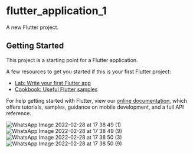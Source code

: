# flutter_application_1

A new Flutter project.

## Getting Started

This project is a starting point for a Flutter application.

A few resources to get you started if this is your first Flutter project:

- [Lab: Write your first Flutter app](https://flutter.dev/docs/get-started/codelab)
- [Cookbook: Useful Flutter samples](https://flutter.dev/docs/cookbook)

For help getting started with Flutter, view our
[online documentation](https://flutter.dev/docs), which offers tutorials,
samples, guidance on mobile development, and a full API reference.

![WhatsApp Image 2022-02-28 at 17 38 49 (1)](https://user-images.githubusercontent.com/89982049/156091177-53465872-e974-4d82-8850-fae08cfbac44.jpeg)
![WhatsApp Image 2022-02-28 at 17 38 49 (9)](https://user-images.githubusercontent.com/89982049/156091385-9ee82438-b78f-4139-a7ab-785c96f5cf14.jpeg)
![WhatsApp Image 2022-02-28 at 17 38 50 (3)](https://user-images.githubusercontent.com/89982049/156094532-9cb1cbee-f492-4364-bf48-aca4651f7868.jpeg)
![WhatsApp Image 2022-02-28 at 17 38 50 (9)](https://user-images.githubusercontent.com/89982049/156094616-6de6da29-0b6c-4a0d-ac0c-f7f1d4652370.jpeg)
